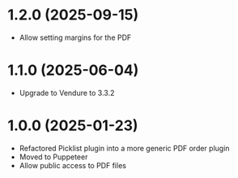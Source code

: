 # 1.2.0 (2025-09-15)

- Allow setting margins for the PDF

# 1.1.0 (2025-06-04)

- Upgrade to Vendure to 3.3.2

# 1.0.0 (2025-01-23)

- Refactored Picklist plugin into a more generic PDF order plugin
- Moved to Puppeteer
- Allow public access to PDF files
